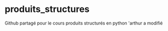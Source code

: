 # produits_structures
Github partagé pour le cours produits structurés en python
'arthur a modifié

